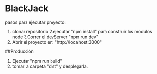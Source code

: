 # BlackJack 

pasos para ejecutar proyecto:
 
 1. clonar repositorio 
 2.ejecutar "npm install" para construir los modulos node 
 3.Correr el devServer "npm run dev"
 4. Abrir el proyecto en: "http://localhost:3000"

 ##Producción
 1. Ejecutar "npm run build"
 2. tomar la carpeta "dist" y desplegarla.